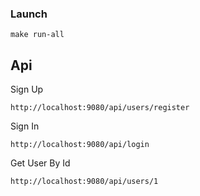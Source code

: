 
### Launch

```
make run-all
```

## Api

Sign Up
```
http://localhost:9080/api/users/register
```
Sign In
```
http://localhost:9080/api/login
```
Get User By Id
```
http://localhost:9080/api/users/1
```